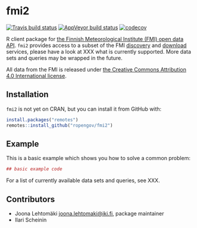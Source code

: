 # fmi2

[![Travis build status](https://travis-ci.org/rOpenGov/fmi2.svg?branch=master)](https://travis-ci.org/rOpenGov/fmi2)
[![AppVeyor build status](https://ci.appveyor.com/api/projects/status/github/rOpenGov/fmi2?branch=master&svg=true)](https://ci.appveyor.com/project/rOpenGov/fmi2)
[![codecov](https://codecov.io/gh/rOpenGov/fmi2/branch/master/graph/badge.svg)](https://codecov.io/gh/rOpenGov/fmi2)

R client package for [the Finnish Meteorological Institute (FMI) open data API](https://en.ilmatieteenlaitos.fi/open-data-manual). `fmi2` provides access
to a subset of the FMI [discovery](http://en.ilmatieteenlaitos.fi/open-data-manual-data-catalog) 
and [download](http://en.ilmatieteenlaitos.fi/open-data-manual-accessing-data) 
services, please have a look at XXX what is currently supported. More data sets
and queries may be wrapped in the future.

All data from the FMI is released under [the Creative Commons Attribution 4.0 
International license](https://creativecommons.org/licenses/by/4.0/). 

## Installation

`fmi2` is not yet on CRAN, but you can install it from GitHub with:

``` r
install.packages("remotes")
remotes::install_github("ropengov/fmi2")
```

## Example

This is a basic example which shows you how to solve a common problem:

``` r
## basic example code
```

For a list of currently available data sets and queries, see XXX. 

## Contributors

+ Joona Lehtomäki <joona.lehtomaki@iki.fi>, package maintainer
+ Ilari Scheinin
